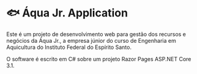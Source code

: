 # 🐟 Áqua Jr. Application
Este é um projeto de desenvolvimento web para gestão dos recursos e negócios da Áqua Jr., a empresa júnior do curso de Engenharia em Aquicultura do Instituto Federal do Espírito Santo.

O software é escrito em C# sobre um projeto Razor Pages ASP.NET Core 3.1.
